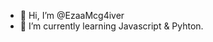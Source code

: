 - 👋 Hi, I’m @EzaaMcg4iver
- 🌱 I’m currently learning Javascript & Pyhton.

<!---
EzaaMcg4iver/EzaaMcg4iver is a ✨ special ✨ repository because its `README.md` (this file) appears on your GitHub profile.
You can click the Preview link to take a look at your changes.
--->
